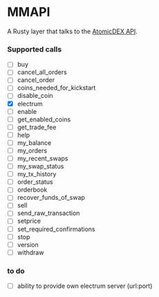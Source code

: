 # MMAPI

A Rusty layer that talks to the [AtomicDEX API](https://github.com/KomodoPlatform/atomicDEX-API).

### Supported calls
- [ ]   buy
- [ ]   cancel_all_orders
- [ ]   cancel_order
- [ ]   coins_needed_for_kickstart
- [ ]   disable_coin
- [x]   electrum
- [ ]   enable
- [ ]   get_enabled_coins
- [ ]   get_trade_fee
- [ ]   help
- [ ]   my_balance
- [ ]   my_orders
- [ ]   my_recent_swaps
- [ ]   my_swap_status
- [ ]   my_tx_history
- [ ]   order_status
- [ ]   orderbook
- [ ]   recover_funds_of_swap
- [ ]   sell
- [ ]   send_raw_transaction
- [ ]   setprice
- [ ]   set_required_confirmations
- [ ]   stop
- [ ]   version
- [ ]   withdraw

### to do
- [ ]   ability to provide own electrum server (url:port)